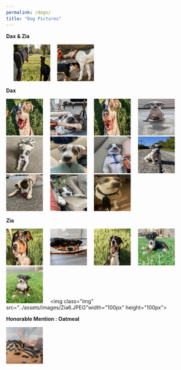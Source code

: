 ```yaml
---
permalink: /dogs/
title: "Dog Pictures"
---
```


**Dax & Zia**

&nbsp;&nbsp;&nbsp;&nbsp;
<img class="img" src="../assets/images/pups1.jpg" width="100px" height="100px">&nbsp;&nbsp;&nbsp;&nbsp;
<img class="img" src="../assets/images/pups2.jpg" width="100px" height="100px">&nbsp;&nbsp;&nbsp;&nbsp;


**Dax**

<img class="img" src="../assets/images/Dax1.JPG" width="100px" height="100px">&nbsp;&nbsp;&nbsp;&nbsp;
<img class="img" src="../assets/images/Dax2.JPG" width="100px" height="100px">&nbsp;&nbsp;&nbsp;&nbsp;
<img class="img" src="../assets/images/Dax3.JPG" width="100px" height="100px">&nbsp;&nbsp;&nbsp;&nbsp;
<img class="img" src="../assets/images/Dax4.JPG" width="100px" height="100px">&nbsp;&nbsp;&nbsp;&nbsp;
<img class="img" src="../assets/images/Dax5.jpg" width="100px" height="100px">&nbsp;&nbsp;&nbsp;&nbsp;
<img class="img" src="../assets/images/Dax6.jpg" width="100px" height="100px">&nbsp;&nbsp;&nbsp;&nbsp;
<img class="img" src="../assets/images/Dax7.jpg" width="100px" height="100px">&nbsp;&nbsp;&nbsp;&nbsp;
<img class="img" src="../assets/images/Dax8.JPG" width="100px" height="100px">&nbsp;&nbsp;&nbsp;&nbsp;
<img class="img" src="../assets/images/Dax9.jpg" width="100px" height="100px">&nbsp;&nbsp;&nbsp;&nbsp;
<img class="img" src="../assets/images/Dax10.jpg" width="100px" height="100px">&nbsp;&nbsp;&nbsp;&nbsp;
<img class="img" src="../assets/images/Dax11.jpg" width="100px" height="100px">&nbsp;&nbsp;&nbsp;&nbsp;



**Zia**

<img class="img" src="../assets/images/Zia1.JPG" width="100px" height="100px">&nbsp;&nbsp;&nbsp;&nbsp;
<img class="img" src="../assets/images/Zia2.JPG" width="100px" height="100px">&nbsp;&nbsp;&nbsp;&nbsp;
<img class="img" src="../assets/images/Zia3.jpg" width="100px" height="100px">&nbsp;&nbsp;&nbsp;&nbsp;
<img class="img" src="../assets/images/Zia4.JPEG" width="100px" height="100px">&nbsp;&nbsp;&nbsp;&nbsp;
<img class="img" src="../assets/images/Zia5.JPEG" width="100px" height="100px">&nbsp;&nbsp;&nbsp;&nbsp;
<img class="img" src="../assets/images/Zia6.JPEG"width="100px" height="100px">&nbsp;&nbsp;&nbsp;&nbsp;


**Honorable Mention : Oatmeal**

<img class="img" src="../assets/images/Oatmeal.JPG" width="100px" height="100px">&nbsp;&nbsp;&nbsp;&nbsp;
